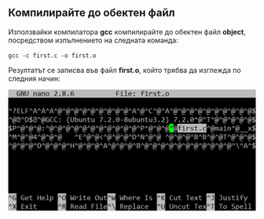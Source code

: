 ## Компилирайте до обектен файл

Използвайки компилатора **gcc** компилирайте до обектен файл **object**, посредством изпълнението на следната командa:

```
gcc -c first.c -o first.o
```

Резултатът се записва във файл **first.о**, който трябва да изглежда по следния начин:

![05_object.png](05_object.png) 
